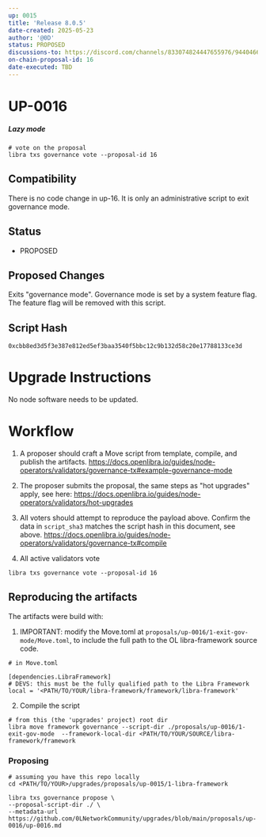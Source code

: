 ```yaml
---
up: 0015
title: 'Release 8.0.5'
date-created: 2025-05-23
author: '@0D'
status: PROPOSED
discussions-to: https://discord.com/channels/833074824447655976/944046600349700126/1375204402364682281
on-chain-proposal-id: 16
date-executed: TBD
---
```



# UP-0016


##### Lazy mode


```
# vote on the proposal
libra txs governance vote --proposal-id 16

```


## Compatibility

There is no code change in up-16. It is only an administrative script to exit governance mode.

## Status

- PROPOSED

## Proposed Changes

Exits "governance mode". Governance mode is set by a system feature flag. The feature flag will be removed with this script.

## Script Hash

`0xcbb8ed3d5f3e387e812ed5ef3baa3540f5bbc12c9b132d58c20e17788133ce3d`

# Upgrade Instructions

No node software needs to be updated.

# Workflow

1. A proposer should craft a Move script from template, compile, and publish the artifacts.
https://docs.openlibra.io/guides/node-operators/validators/governance-tx#example-governance-mode

2. The proposer submits the proposal, the same steps as "hot upgrades" apply, see here:
https://docs.openlibra.io/guides/node-operators/validators/hot-upgrades

3. All voters should attempt to reproduce the payload above. Confirm the data in `script_sha3` matches the script hash in this document, see above.
https://docs.openlibra.io/guides/node-operators/validators/governance-tx#compile

4. All active validators vote
```
libra txs governance vote --proposal-id 16

```

## Reproducing the artifacts
The artifacts were build with:

1. IMPORTANT: modify the Move.toml at `proposals/up-0016/1-exit-gov-mode/Move.toml`, to include the full path to the OL libra-framework source code.

```
# in Move.toml

[dependencies.LibraFramework]
# DEVS: this must be the fully qualified path to the Libra Framework
local = '<PATH/TO/YOUR/libra-framework/framework/libra-framework'
```

2. Compile the script

```
# from this (the 'upgrades' project) root dir
libra move framework governance --script-dir ./proposals/up-0016/1-exit-gov-mode  --framework-local-dir <PATH/TO/YOUR/SOURCE/libra-framework/framework
```

### Proposing
```
# assuming you have this repo locally
cd <PATH/TO/YOUR>/upgrades/proposals/up-0015/1-libra-framework

libra txs governance propose \
--proposal-script-dir ./ \
--metadata-url https://github.com/0LNetworkCommunity/upgrades/blob/main/proposals/up-0016/up-0016.md
```
